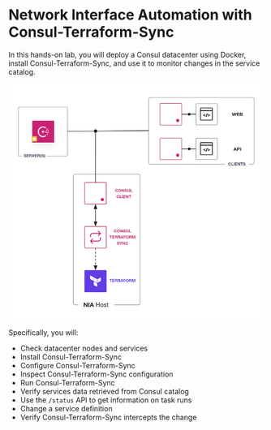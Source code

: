 # Network Interface Automation with Consul-Terraform-Sync

In this hands-on lab, you will deploy a Consul datacenter using Docker,
install Consul-Terraform-Sync, and use it to monitor changes in the service
catalog.


![NIA with Consul-Terraform-Sync](./assets/consul-nia-cts.png)


Specifically, you will:

- Check datacenter nodes and services
- Install Consul-Terraform-Sync
- Configure Consul-Terraform-Sync
- Inspect Consul-Terraform-Sync configuration
- Run Consul-Terraform-Sync
- Verify services data retrieved from Consul catalog
- Use the `/status` API to get information on task runs
- Change a service definition
- Verify Consul-Terraform-Sync intercepts the change